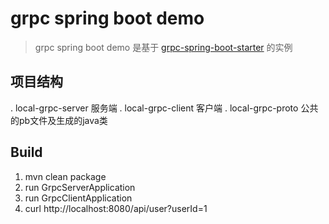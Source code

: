 # grpc spring boot demo

> grpc spring boot demo 是基于 [grpc-spring-boot-starter](https://github.com/yidongnan/grpc-spring-boot-starter) 的实例


## 项目结构

. local-grpc-server 服务端
. local-grpc-client 客户端
. local-grpc-proto  公共的pb文件及生成的java类

## Build

1. mvn clean package
2. run GrpcServerApplication
3. run GrpcClientApplication
4. curl http://localhost:8080/api/user?userId=1

